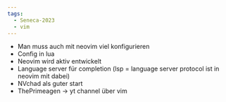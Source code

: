 ```yaml
---
tags:
  - Seneca-2023
  - vim
---
```

- Man muss auch mit neovim viel konfigurieren
- Config in lua
- Neovim wird aktiv entwickelt
- Language server für completion (lsp = language server protocol ist in neovim mit dabei)
- NVchad als guter start
- ThePrimeagen -> yt channel über vim
